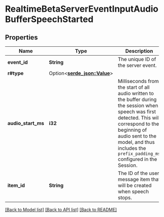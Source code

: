 # RealtimeBetaServerEventInputAudioBufferSpeechStarted

## Properties

Name | Type | Description | Notes
------------ | ------------- | ------------- | -------------
**event_id** | **String** | The unique ID of the server event. | 
**r#type** | Option<[**serde_json::Value**](.md)> |  | 
**audio_start_ms** | **i32** | Milliseconds from the start of all audio written to the buffer during the  session when speech was first detected. This will correspond to the  beginning of audio sent to the model, and thus includes the  `prefix_padding_ms` configured in the Session.  | 
**item_id** | **String** | The ID of the user message item that will be created when speech stops.  | 

[[Back to Model list]](../README.md#documentation-for-models) [[Back to API list]](../README.md#documentation-for-api-endpoints) [[Back to README]](../README.md)


